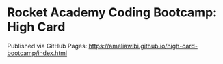 # Rocket Academy Coding Bootcamp: High Card
Published via GitHub Pages: https://ameliawibi.github.io/high-card-bootcamp/index.html
